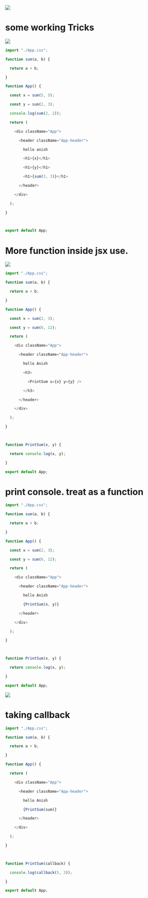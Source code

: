 
![](https://i.imgur.com/TkZfWcA.png)


# some working Tricks


![](https://i.imgur.com/CQLOA1y.png)



```js
import "./App.css";

function sum(a, b) {

  return a + b;

}

function App() {

  const x = sum(5, 5);

  const y = sum(2, 3);

  console.log(sum(2, 2));

  return (

    <div className="App">

      <header className="App-header">

        hello anish

        <h1>{x}</h1>

        <h1>{y}</h1>

        <h1>{sum(3, 3)}</h1>

      </header>

    </div>

  );

}

  

export default App;
```




# More function inside jsx use.

![](https://i.imgur.com/8a3Jepa.png)


```js
import "./App.css";

function sum(a, b) {

  return a + b;

}

function App() {

  const x = sum(2, 3);

  const y = sum(6, 12);

  return (

    <div className="App">

      <header className="App-header">

        hello Anish

        <h3>

          <PrintSum x={x} y={y} />

        </h3>

      </header>

    </div>

  );

}

  

function PrintSum(x, y) {

  return console.log(x, y);

}

export default App;
```



# print console. treat as a function

```js
import "./App.css";

function sum(a, b) {

  return a + b;

}

function App() {

  const x = sum(2, 3);

  const y = sum(6, 12);

  return (

    <div className="App">

      <header className="App-header">

        hello Anish

        {PrintSum(x, y)}

      </header>

    </div>

  );

}

  

function PrintSum(x, y) {

  return console.log(x, y);

}

export default App;
```

![](https://i.imgur.com/XgEPWyi.png)


# taking callback

```js
import "./App.css";

function sum(a, b) {

  return a + b;

}

function App() {

  return (

    <div className="App">

      <header className="App-header">

        hello Anish

        {PrintSum(sum)}

      </header>

    </div>

  );

}

  

function PrintSum(callback) {

  console.log(callback(5, 3));

}

export default App;
```


